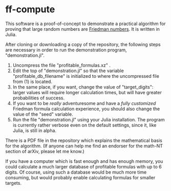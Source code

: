 # ff-compute

This software is a proof-of-concept to demonstrate a practical algorithm for proving that large random numbers are [Friedman numbers](https://en.wikipedia.org/wiki/Friedman_number). It is written in Julia.

After cloning or downloading a copy of the repository, the following steps are necessary in order to run the demonstration program, "demonstration.jl".

1. Uncompress the file "profitable_formulas.xz" .
2. Edit the top of "demonstration.jl" so that the variable "profitable_db_filename" is initialized to where the uncompressed file from (1) is located.
3. In the same place, if you want, change the value of "target_digits": larger values will require longer calculation times, but will have greater probabilities of success.
4. If you want to be _really_ adventuresome and have a _fully customized_ Friedman formula calculation experience, you should also change the value of the "seed" variable.
5. Run the file "demonstration.jl" using your Julia installation. The program is currently rather verbose even on the default settings, since it, like Julia, is still in alpha.

There is a PDF file in the repository which explains the mathematical basis for the algorithm. (If anyone can help me find an endorser for the math-NT section of arXiv, please let me know.)

If you have a computer which is fast enough and has enough memory, you could calculate a much larger database of profitable formulas with up to 6 digits. Of course, using such a database would be much more time consuming, but would probably enable calculating formulas for smaller targets.
